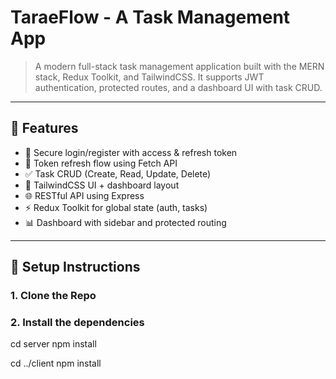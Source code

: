 # TaraeFlow - A Task Management App

> A modern full-stack task management application built with the MERN stack, Redux Toolkit, and TailwindCSS. It supports JWT authentication, protected routes, and a dashboard UI with task CRUD.

---

## 🚀 Features

- 🔐 Secure login/register with access & refresh token
- 🔄 Token refresh flow using Fetch API
- ✅ Task CRUD (Create, Read, Update, Delete)
- 🎨 TailwindCSS UI + dashboard layout
- 🌐 RESTful API using Express
- ⚡ Redux Toolkit for global state (auth, tasks)
- 📊 Dashboard with sidebar and protected routing

---

## 🧪 Setup Instructions
### 1. Clone the Repo
### 2. Install the dependencies

cd server
npm install

cd ../client
npm install
